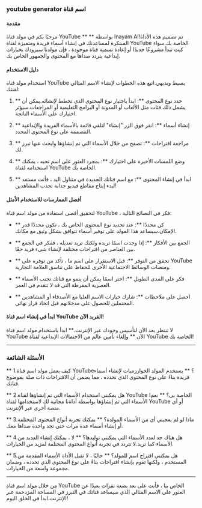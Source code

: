 ### youtube generator اسم قناة

#### مقدمة
مرحبًا بكم في مولد قناة YouTube ** ** بواسطة Inayam AI!تم تصميم هذه الأداة المبتكرة لمساعدتك في إنشاء أسماء فريدة ومتميزة لقناة YouTube الخاصة بك.سواء كنت تبدأ مشروعًا جديدًا أو إعادة تسمية قناة موجودة ، فإن مولدنا سيزودك بخيارات إبداعية يتردد صداها مع المحتوى والجمهور الخاص بك.

#### دليل الاستخدام
استخدام مولد قناة YouTube بسيط وبديهي.اتبع هذه الخطوات لإنشاء الاسم المثالي لقنتك:

1. ** حدد نوع المحتوى **: ابدأ باختيار نوع المحتوى الذي تخطط لإنشائه.يمكن أن يشمل ذلك فئات مثل الألعاب أو المدونة أو البرامج التعليمية أو المراجعات.سيؤثر اختيارك على الأسماء الناتجة.

2. ** إنشاء أسماء **: انقر فوق الزر "إنشاء" لتلقي قائمة بالأسماء الفريدة والإبداعية المصممة على نوع المحتوى المحدد.

3. ** مراجعة اقتراحات **: تصفح من خلال الأسماء التي تم إنشاؤها وابحث عنها تبرز لك.

4. ** وضع اللمسات الأخيرة على اختيارك **: بمجرد العثور على اسم تحبه ، يمكنك استخدامه لقناة YouTube الخاصة بك.

5. ** ابدأ في إنشاء المحتوى **: مع اسم قناتك الجديدة في متناول اليد ، فأنت مستعد لبدء إنتاج مقاطع فيديو جذابة تجذب المشاهدين!

#### أفضل الممارسات للاستخدام الأمثل
لتحقيق أقصى استفادة من مولد اسم قناة YouTube ، فكر في النصائح التالية:

- ** كن محددًا **: عند تحديد نوع المحتوى الخاص بك ، تكون محددًا قدر الإمكان.سيساعد هذا المولد على توفير أسماء تتوافق بشكل وثيق مع مكانك.

- ** الجمع بين الأفكار **: إذا وجدت اسمًا تريده ولكنك تريد تعديله ، ففكر في الجمع بين العناصر من اقتراحات مختلفة لإنشاء شيء فريد حقًا.

- ** تحقق من التوفر **: قبل الاستقرار على اسم ما ، تأكد من توفره على YouTube ومنصات الوسائط الاجتماعية الأخرى للحفاظ على تناسق العلامة التجارية.

- ** فكر على المدى الطويل **: اختر اسمًا يمكن أن ينمو مع قناتك.تجنب الأسماء العصرية المفرطة التي قد لا تتقدم في العمر.

- ** احصل على ملاحظات **: شارك خيارات الاسم العليا مع الأصدقاء أو المشاهدين المحتملين للحصول على مدخلاتهم قبل اتخاذ قرار نهائي.

#### ابدأ في إنشاء اسم قناة YouTube الفريد الآن!
لا تنتظر بعد الآن لتأسيس وجودك عبر الإنترنت.** ابدأ باستخدام مولد اسم قناة YouTube الآن ** وإلغاء تأمين عالم من الاحتمالات الإبداعية لقناة YouTube الخاصة بك!

---

### الأسئلة الشائعة

** 1.كيف يعمل مولد اسم قناة YouTube؟ **
يستخدم المولد الخوارزميات لإنشاء أسماء فريدة بناءً على نوع المحتوى الذي تحدده ، مما يضمن أن الاقتراحات ذات صلة بموضوع قناتك.

** 2.هل يمكنني استخدام الأسماء التي تم إنشاؤها لقناة YouTube الخاصة بي؟ **
نعم!الأسماء التي تم إنشاؤها بواسطة أداةنا مجانية لك لاستخدامها لقناة YouTube أو أي منصة أخرى عبر الإنترنت.

** 3.ماذا لو لم يعجبني أي من الأسماء المولدة؟ **
يمكنك تجربة أنواع المحتوى المختلفة أو إنشاء أسماء عدة مرات حتى تجد واحدة صداها معك.

** 4.هل هناك حد لعدد الأسماء التي يمكنني توليدها؟ **
لا ، يمكنك إنشاء العديد من الأسماء كما تريد.لا تتردد في تجربة أنواع المحتوى المختلفة لمزيد من الخيارات.

** 5.هل يمكنني اقتراح اسم للمولد؟ **
حاليًا ، لا تقبل الأداة الأسماء المقدمة من المستخدم ، ولكنها تقوم بإنشاء اقتراحات بناءً على نوع المحتوى الذي تحدده ، وضمان مجموعة واسعة من الخيارات.

---

من خلال مولد اسم قناة YouTube الخاص بنا ، فأنت على بعد بضعة نقرات بعيدًا عن العثور على الاسم المثالي الذي سيساعد قناتك في التبرز في المساحة المزدحمة عبر الإنترنت.ابدأ في الخلق اليوم!